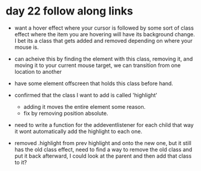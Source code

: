 # day 22 follow along links
- want a hover effect where your cursor is followed by some sort of class effect where the item you are hovering will have its background change.  I bet its a class that gets added and removed depending on where your mouse is.
- can acheive this by finding the element with this class, removing it, and moving it to your current mouse target, we can transition from one location to another
- have some element offscreen that holds this class before hand. 
- confirmed that the class I want to add is called 'highlight'
  - adding it moves the entire element some reason.
  - fix by removing position absolute.
- need to write a function for the addeventlistener for each child that way it wont automatically add the highlight to each one.

- removed .highlight from prev highlight and onto the new one, but it still has the old class effect, need to find a way to remove the old class and put it back afterward, I could look at the parent and then add that class to it?